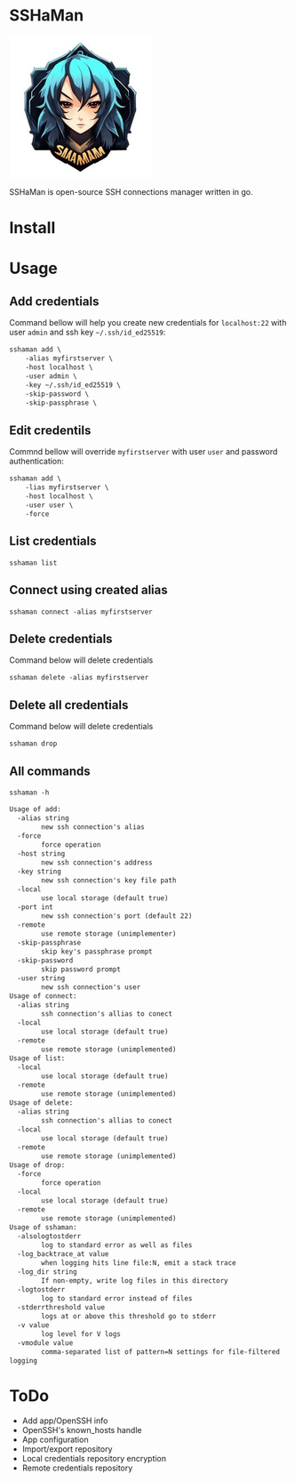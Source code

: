 # SSHaMan
![sshaman logo by kandinsky 3.0](assets/logo_kandinsky3.0_256.jpg "SSHaMan")

SSHaMan is open-source SSH connections manager written in go.

# Install 

# Usage
## Add credentials
Command bellow will help you create new credentials for `localhost:22` with user `admin` and ssh key `~/.ssh/id_ed25519`:
```shell
sshaman add \
    -alias myfirstserver \
    -host localhost \
    -user admin \
    -key ~/.ssh/id_ed25519 \
    -skip-password \
    -skip-passphrase \
```
## Edit credentils
Commnd bellow will override `myfirstserver` with user `user` and password authentication:
```shell
sshaman add \
    -lias myfirstserver \
    -host localhost \
    -user user \
    -force
```
## List credentials
```shell
sshaman list
```
## Connect using created alias
```shell
sshaman connect -alias myfirstserver
```
## Delete credentials
Command below will delete credentials
```shell
sshaman delete -alias myfirstserver
```
## Delete all credentials
Command below will delete credentials
```shell
sshaman drop
```

## All commands
```shell
sshaman -h
```
```
Usage of add:
  -alias string
        new ssh connection's alias
  -force
        force operation
  -host string
        new ssh connection's address
  -key string
        new ssh connection's key file path
  -local
        use local storage (default true)
  -port int
        new ssh connection's port (default 22)
  -remote
        use remote storage (unimplementer)
  -skip-passphrase
        skip key's passphrase prompt
  -skip-password
        skip password prompt
  -user string
        new ssh connection's user
Usage of connect:
  -alias string
        ssh connection's allias to conect
  -local
        use local storage (default true)
  -remote
        use remote storage (unimplemented)
Usage of list:
  -local
        use local storage (default true)
  -remote
        use remote storage (unimplemented)
Usage of delete:
  -alias string
        ssh connection's allias to conect
  -local
        use local storage (default true)
  -remote
        use remote storage (unimplemented)
Usage of drop:
  -force
        force operation
  -local
        use local storage (default true)
  -remote
        use remote storage (unimplemented)
Usage of sshaman:
  -alsologtostderr
        log to standard error as well as files
  -log_backtrace_at value
        when logging hits line file:N, emit a stack trace
  -log_dir string
        If non-empty, write log files in this directory
  -logtostderr
        log to standard error instead of files
  -stderrthreshold value
        logs at or above this threshold go to stderr
  -v value
        log level for V logs
  -vmodule value
        comma-separated list of pattern=N settings for file-filtered logging
```
# ToDo
- Add app/OpenSSH info
- OpenSSH's known_hosts handle
- App configuration
- Import/export repository
- Local credentials repository encryption
- Remote credentials repository